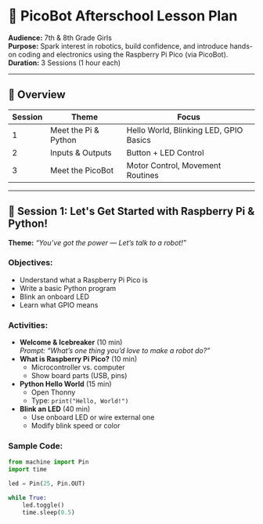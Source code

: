 # 🌟 PicoBot Afterschool Lesson Plan

**Audience:** 7th & 8th Grade Girls  
**Purpose:** Spark interest in robotics, build confidence, and introduce hands-on coding and electronics using the Raspberry Pi Pico (via PicoBot).  
**Duration:** 3 Sessions (1 hour each)

---

## 📅 Overview

| Session | Theme                         | Focus                                     |
|--------|-------------------------------|-------------------------------------------|
| 1      | Meet the Pi & Python          | Hello World, Blinking LED, GPIO Basics    |
| 2      | Inputs & Outputs              | Button + LED Control                      |
| 3      | Meet the PicoBot              | Motor Control, Movement Routines          |

---

## 🧭 Session 1: Let's Get Started with Raspberry Pi & Python!

**Theme:** _“You’ve got the power — Let’s talk to a robot!”_  

### Objectives:
- Understand what a Raspberry Pi Pico is
- Write a basic Python program
- Blink an onboard LED
- Learn what GPIO means

### Activities:
- **Welcome & Icebreaker** (10 min)  
  _Prompt: “What’s one thing you’d love to make a robot do?”_
- **What is Raspberry Pi Pico?** (10 min)  
  - Microcontroller vs. computer
  - Show board parts (USB, pins)
- **Python Hello World** (15 min)  
  - Open Thonny
  - Type: `print("Hello, World!")`
- **Blink an LED** (40 min)  
  - Use onboard LED or wire external one
  - Modify blink speed or color

### Sample Code:
```python
from machine import Pin
import time

led = Pin(25, Pin.OUT)

while True:
    led.toggle()
    time.sleep(0.5)
